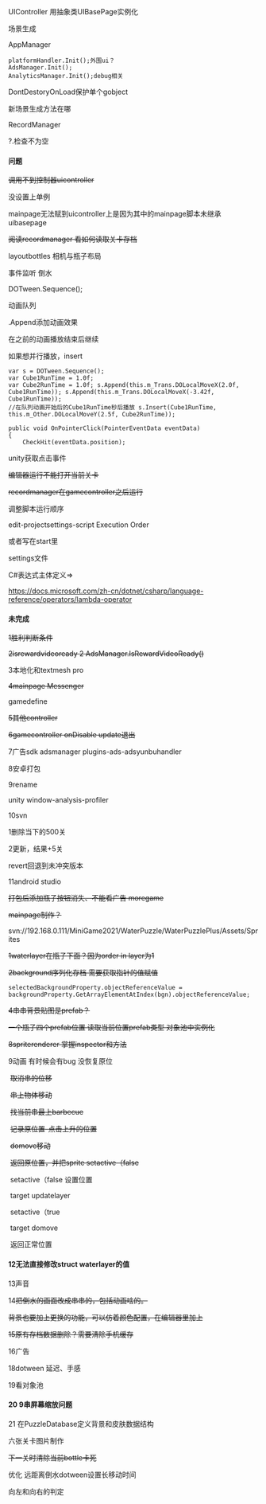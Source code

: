UIController 用抽象类UIBasePage实例化



场景生成

AppManager

```
platformHandler.Init();外围ui？
AdsManager.Init();
AnalyticsManager.Init();debug相关
```



DontDestoryOnLoad保护单个gobject

新场景生成方法在哪



RecordManager

?.检查不为空



#### 问题

~~调用不到控制器uicontroller~~

没设置上单例

mainpage无法赋到uicontroller上是因为其中的mainpage脚本未继承uibasepage

~~阅读recordmanager 看如何读取关卡存档~~



layoutbottles 相机与瓶子布局

事件监听 倒水 



DOTween.Sequence();

动画队列

.Append添加动画效果

在之前的动画播放结束后继续

如果想并行播放，insert

```
var s = DOTween.Sequence(); 
var Cube1RunTime = 1.0f; 
var Cube2RunTime = 1.0f; s.Append(this.m_Trans.DOLocalMoveX(2.0f, Cube1RunTime)); s.Append(this.m_Trans.DOLocalMoveX(-3.42f, Cube1RunTime)); 
//在队列动画开始后的Cube1RunTime秒后播放 s.Insert(Cube1RunTime, this.m_Other.DOLocalMoveY(2.5f, Cube2RunTime));
```



```
public void OnPointerClick(PointerEventData eventData)
{
    CheckHit(eventData.position);
```

unity获取点击事件



~~编辑器运行不能打开当前关卡~~

~~recordmanager在gamecontroller之后运行~~

调整脚本运行顺序

edit-projectsettings-script Execution Order

或者写在start里



settings文件

C#表达式主体定义=>

https://docs.microsoft.com/zh-cn/dotnet/csharp/language-reference/operators/lambda-operator



#### 未完成

~~1胜利判断条件~~

~~2isrewardvideoready 2 AdsManager.IsRewardVideoReady()~~

3本地化和textmesh pro

~~4mainpage Messenger~~

gamedefine

~~5其他controller~~

~~6gamecontroller onDisable update退出~~

7广告sdk adsmanager plugins-ads-adsyunbuhandler

8安卓打包

9rename

unity window-analysis-profiler

10svn 

1删除当下的500关 

2更新，结果+5关

revert回退到未冲突版本

11android studio

~~打包后添加瓶子按钮消失、不能看广告 moregame~~

~~mainpage制作？~~



svn://192.168.0.111/MiniGame2021/WaterPuzzle/WaterPuzzlePlus/Assets/Sprites



~~1waterlayer在瓶子下面？因为order in layer为1~~

~~2background序列化存档 需要获取指针的值赋值~~

```
selectedBackgroundProperty.objectReferenceValue = backgroundProperty.GetArrayElementAtIndex(bgn).objectReferenceValue;
```

~~4串串背景贴图是prefab？~~

~~一个瓶子四个prefab位置 读取当前位置prefab类型 对象池中实例化~~

~~8spriterenderer 掌握inspector和方法~~

9动画 有时候会有bug 没恢复原位

​	~~取消串的位移~~

​	~~串上物体移动~~ 

​		~~找当前串最上barbecue~~

​		~~记录原位置-点击上升的位置~~

​		~~domove移动~~

​		~~返回原位置，并把sprite setactive（false~~

​		setactive（false 设置位置

​		target updatelayer 

​		setactive（true

​		target domove

​		返回正常位置

#### 12无法直接修改struct waterlayer的值

13声音

14~~把倒水的画面改成串串的，包括动画啥的。~~

~~背景也要加上更换的功能，可以仿着颜色配置，在编辑器里加上~~

~~15原有存档数据删除？需要清除手机缓存~~

16广告

18dotween 延迟、手感

19看对象池

#### 20 9串屏幕缩放问题

21 在PuzzleDatabase定义背景和皮肤数据结构































六张关卡图片制作

~~下一关时清除当前bottle卡死~~

优化 远距离倒水dotween设置长移动时间

向左和向右的判定
